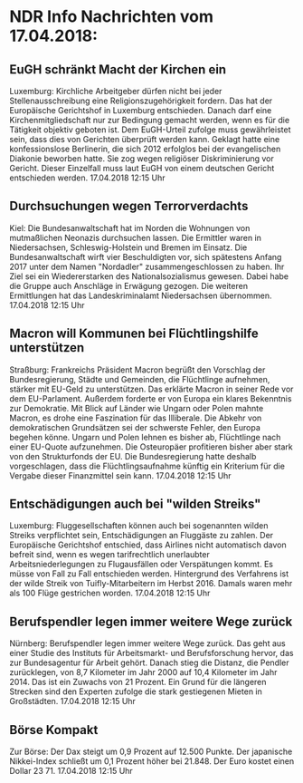 # NDR Info Nachrichten vom 17.04.2018:


## EuGH schränkt Macht der Kirchen ein
Luxemburg:	Kirchliche Arbeitgeber dürfen nicht bei jeder Stellenausschreibung eine Religionszugehörigkeit fordern. Das hat der Europäische Gerichtshof in Luxemburg entschieden. Danach darf eine Kirchenmitgliedschaft nur zur Bedingung gemacht werden, wenn es für die Tätigkeit objektiv geboten ist. Dem EuGH-Urteil zufolge muss gewährleistet sein, dass dies von Gerichten überprüft werden kann. Geklagt hatte eine konfessionslose Berlinerin, die sich 2012 erfolglos bei der evangelischen Diakonie beworben hatte. Sie zog wegen religiöser Diskriminierung vor Gericht. Dieser Einzelfall muss laut EuGH von einem deutschen Gericht entschieden werden. 17.04.2018 12:15 Uhr 

## Durchsuchungen wegen Terrorverdachts
Kiel:	Die Bundesanwaltschaft hat im Norden die Wohnungen von mutmaßlichen Neonazis durchsuchen lassen. Die Ermittler waren in Niedersachsen, Schleswig-Holstein und Bremen im Einsatz. Die Bundesanwaltschaft wirft vier Beschuldigten vor, sich spätestens Anfang 2017 unter dem Namen "Nordadler" zusammengeschlossen zu haben. Ihr Ziel sei ein Wiedererstarken des Nationalsozialismus gewesen. Dabei habe die Gruppe auch Anschläge in Erwägung gezogen. Die weiteren Ermittlungen hat das Landeskriminalamt Niedersachsen übernommen. 17.04.2018 12:15 Uhr 

## Macron will Kommunen bei Flüchtlingshilfe unterstützen
Straßburg:					Frankreichs Präsident Macron begrüßt den Vorschlag der Bundesregierung, Städte und Gemeinden, die Flüchtlinge aufnehmen, stärker mit EU-Geld zu unterstützen. Das erklärte Macron in seiner Rede vor dem EU-Parlament. Außerdem forderte er von Europa ein klares Bekenntnis zur Demokratie. Mit Blick auf Länder wie Ungarn oder Polen mahnte Macron, es drohe eine Faszination für das Illiberale. Die Abkehr von demokratischen Grundsätzen sei der schwerste Fehler, den Europa begehen könne. Ungarn und Polen lehnen es bisher ab, Flüchtlinge nach einer EU-Quote aufzunehmen. Die Osteuropäer profitieren bisher aber stark von den Strukturfonds der EU. Die Bundesregierung hatte deshalb vorgeschlagen, dass die Flüchtlingsaufnahme künftig ein Kriterium für die Vergabe dieser Finanzmittel sein kann. 17.04.2018 12:15 Uhr 

## Entschädigungen auch bei "wilden Streiks"
Luxemburg: Fluggesellschaften können auch bei sogenannten wilden Streiks verpflichtet sein, Entschädigungen an Fluggäste zu zahlen. Der Europäische Gerichtshof entschied, dass Airlines nicht automatisch davon befreit sind, wenn es wegen tarifrechtlich unerlaubter Arbeitsniederlegungen zu Flugausfällen oder Verspätungen kommt. Es müsse von Fall zu Fall entschieden werden. Hintergrund des Verfahrens ist der wilde Streik von Tuifly-Mitarbeitern im Herbst 2016. Damals waren mehr als 100 Flüge gestrichen worden. 17.04.2018 12:15 Uhr 

## Berufspendler legen immer weitere Wege zurück
Nürnberg: Berufspendler legen immer weitere Wege zurück. Das geht aus einer Studie des Instituts für Arbeitsmarkt- und Berufsforschung hervor, das zur Bundesagentur für Arbeit gehört. Danach stieg die Distanz, die Pendler zurücklegen, von 8,7 Kilometer im Jahr 2000 auf 10,4 Kilometer im Jahr 2014. Das ist ein Zuwachs von 21 Prozent. Ein Grund für die längeren Strecken sind den Experten zufolge die stark gestiegenen Mieten in Großstädten. 17.04.2018 12:15 Uhr 

## Börse Kompakt
Zur Börse: Der Dax steigt um 0,9 Prozent auf 12.500  Punkte. Der japanische Nikkei-Index schließt um 0,1 Prozent höher bei 21.848. Der Euro kostet einen Dollar 23 71. 17.04.2018 12:15 Uhr 
